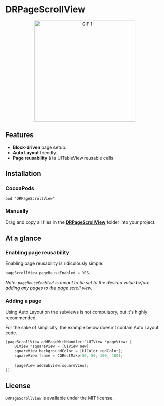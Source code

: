 DRPageScrollView
================

<p align="center">
	<img src="Assets/1.gif" alt="GIF 1" width="320px" />
</p>

## Features

- __Block-driven__ page setup.
- __Auto Layout__ friendly.
- __Page reusability__ à la UITableView reusable cells.

## Installation

### CocoaPods

	pod 'DRPageScrollView'

### Manually

Drag and copy all files in the [__DRPageScrollView__](DRPageScrollView) folder into your project.

## At a glance

### Enabling page reusability

Enabling page reusability is ridiculously simple:

```objective-c
pageScrollView.pageReuseEnabled = YES;
```

_Note: `pageReuseEnabled` is meant to be set to the desired value before adding any pages to the page scroll view._

### Adding a page

Using Auto Layout on the subviews is not compulsory, but it's highly recommended.

For the sake of simplicity, the example below doesn't contain Auto Layout code.

```objective-c
[pageScrollView addPageWithHandler:^(UIView *pageView) {
    UIView *squareView = [UIView new];
    squareView.backgroundColor = [UIColor redColor];
    squareView.frame = CGRectMake(50, 50, 100, 100);
    
    [pageView addSubview:squareView];
}];
```

## License

`DRPageScrollView` is available under the MIT license.